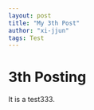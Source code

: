 ```yaml
---
layout: post
title: "My 3th Post"
author: "xi-jjun"
tags: Test
---
```


# 3th Posting

It is a test333.